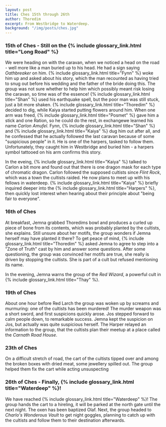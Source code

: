 ```yaml
---
layout: post
title: Ches 15th through 26th
author: Thoredim
excerpt: From Westbridge to Waterdeep.
background: "/img/posts/ches.jpg"
---
```


### 15th of Ches - Still on the {% include glossary_link.html title="Long Road" %}

We were heading on with the caravan, when we noticed a head on the road - well
more like a man buried up to his head. He had a sign saying *Oathbreaker* on
him. {% include glossary_link.html title="Fynn" %} woke him up and asked about his story, which the man recounted as
having tried to snug out before his wedding and the father of the bride doing
this. The group was not sure whether to help him which possibly meant risk losing the
caravan, so time was of the essence! {% include glossary_link.html title="Shan" %} used his earthquake spell, but the
poor man was still stuck, just a bit more shaken. {% include glossary_link.html title="Thoredim" %} decided to dig,
while Kaiya started putting flowers around him. When one arm was freed, {% include glossary_link.html title="Posmet" %}
gave him a stick and one Ration, so he could do the rest, in exchangewe learned
his name *Carlon Amufel*. Fynn, {% include glossary_link.html title="Shan" %} and {% include glossary_link.html title="Kaiya" %} dug him out after all, and he
confessed that he actually followed the last caravan because of some
"suspicious people" in it. He is one of the harpers, tasked to follow them.
Unfortunately, they caught him in Westbridge and buried him - a harpers symbol
tattooed on his arm confirms this story.

In the eveing, {% include glossary_link.html title="Kaiya" %} talked to Carlon a bit more and found out that there is
one dragon mask for each type of chromatic dragon. Carlon followed the supposed
cultists since *Flint Rock*, which was a town the cultists raided. He now plans
to meet up with his fellows in waterdeep. {% include glossary_link.html title="Kaiya" %} briefly inquired deeper into
the {% include glossary_link.html title="Harpers" %}, then quickly lost interest when hearing about their principle
about "being fair to everyone".

### 16th of Ches

At breakfast, Jemna grabbed Thoredims bowl and produces a curled up piece of
bone from its contents, which was probably planted by the cultists, she
explains. Still unsure about her motifs, the group wonders if Jemna herself may
have planted it there? To get peace of mind, {% include glossary_link.html title="Thoredim" %} asked Jemna to agree to
step into a "Zone of Truth" cast by him and answer some questions. After some
questioning, the group was convinced her motifs are true, she really is driven
by stopping the cultists. She is part of a cult but refused mentioning its
name.

In the evening, Jemna warns the group of the *Red Wizard*, a powerful cult in
{% include glossary_link.html title="Thay" %}.

### 19th of Ches

About one hour before Red Larch the group was woken up by screams and
murmuring: one of the cultists has been murdered! The murder weapon was a short
sword, and first suspicions quickly arose. Jos stepped forward to calm people
down, to remarkable success. Jemna kept the suspicion on Jos, but actually was
quite suspicious herself. The Harper relayed an information to the group, that
the cultists plan their meetup at a place called the *Carnath Road House*.

### 23th of Ches

On a difficult stretch of road, the cart of the cultists tipped over and among
the broken boxes with dried meat, some jewellery spilled out. The group helped
them fix the cart while acting unsuspecting

### 26th of Ches - Finally, {% include glossary_link.html title="Waterdeep" %}!

We have reached {% include glossary_link.html title="Waterdeep" %}! The group hands the cart to a hireling, it will be
parked at the north gate until the next night. The oxen has been baptized Olaf.
Next, the group headed to *Charlo's Wonderous Vault* to get night goggles,
planning to catch up with the cultists and follow them to their destination
afterwards.
